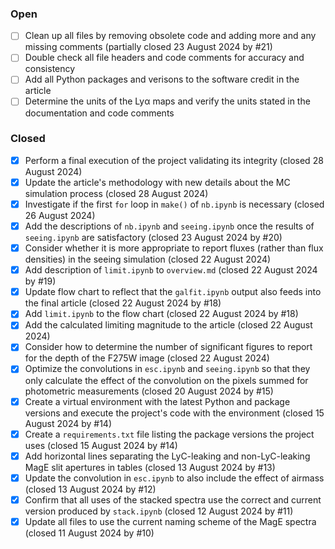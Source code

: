 ### Open

- [ ] Clean up all files by removing obsolete code and adding more and any missing comments (partially closed 23 August 2024 by #21)
- [ ] Double check all file headers and code comments for accuracy and consistency
- [ ] Add all Python packages and verisons to the software credit in the article
- [ ] Determine the units of the Lyα maps and verify the units stated in the documentation and code comments 

### Closed

- [x] Perform a final execution of the project validating its integrity (closed 28 August 2024)
- [x] Update the article's methodology with new details about the MC simulation process (closed 28 August 2024)
- [x] Investigate if the first `for` loop in `make()` of `nb.ipynb` is necessary (closed 26 August 2024)
- [x] Add the descriptions of `nb.ipynb` and `seeing.ipynb` once the results of `seeing.ipynb` are satisfactory (closed 23 August 2024 by #20)
- [x] Consider whether it is more appropriate to report fluxes (rather than flux densities) in the seeing simulation (closed 22 August 2024)
- [x] Add description of `limit.ipynb` to `overview.md` (closed 22 August 2024 by #19)
- [x] Update flow chart to reflect that the `galfit.ipynb` output also feeds into the final article (closed 22 August 2024 by #18)
- [x] Add `limit.ipynb` to the flow chart (closed 22 August 2024 by #18)
- [x] Add the calculated limiting magnitude to the article (closed 22 August 2024)
- [x] Consider how to determine the number of significant figures to report for the depth of the F275W image (closed 22 August 2024)
- [x] Optimize the convolutions in `esc.ipynb` and `seeing.ipynb` so that they only calculate the effect of the convolution on the pixels summed for photometric measurements (closed 20 August 2024 by #15)
- [x] Create a virtual environment with the latest Python and package versions and execute the project's code with the environment (closed 15 August 2024 by #14)
- [x] Create a `requirements.txt` file listing the package versions the project uses (closed 15 August 2024 by #14)
- [x] Add horizontal lines separating the LyC-leaking and non-LyC-leaking MagE slit apertures in tables (closed 13 August 2024 by #13)
- [x] Update the convolution in `esc.ipynb` to also include the effect of airmass (closed 13 August 2024 by #12)
- [x] Confirm that all uses of the stacked spectra use the correct and current version produced by `stack.ipynb` (closed 12 August 2024 by #11)
- [x] Update all files to use the current naming scheme of the MagE spectra (closed 11 August 2024 by #10)